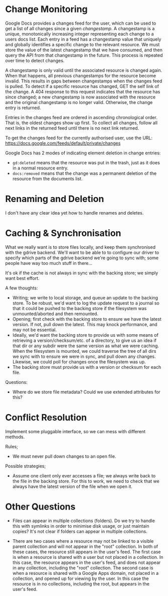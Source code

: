 # Change Monitoring #

Google Docs provides a changes feed for the user, which can be used to get a list of all changes since a given _changestamp_. A changestamp is a unique, monotonically increasing integer representing each change to a users docs list. Each entry in a feed has a changestamp value that uniquely and globally identifies a specific change to the relevant resource. We must store the value of the latest changestamp that we have consumed, and then query the API from that changestamp in the future. This process is repeated over time to detect changes.

A changestamp is only valid until the associated resource is changed again. When that happens, all previous changestamps for the resource become invalid. This results in gaps between changestamps when the changes feed is pulled. To detect if a specific resource has changed, GET the self link of the change. A 404 response to this request indicates that the resource has since changed; a new changestamp is now associated with the resource and the original changestamp is no longer valid. Otherwise, the change entry is returned.

Entries in the changes feed are ordered in ascending chronological order. That is, the oldest changes show up first. To collect all changes, follow all next links in the returned feed until there is no next link returned.

To get the changes feed for the currently authorised user, use the URL:
https://docs.google.com/feeds/default/private/changes

Google Docs has 2 modes of indicating element deletion in change entries:
  * `gd:deleted` means that the resource was put in the trash, just as it does in a normal resource entry.
  * `docs:removed` means that the change was a permanent deletion of the resource from the documents list.

# Renaming and Deletion #

I don't have any clear idea yet how to handle renames and deletes.

# Caching & Synchronisation #

What we really want is to store files locally, and keep them synchronised with the gdrive backend. We'll want to be able to to configure our driver to specify which parts of the gdrive backend we're going to sync with; some people have way too much stuff in there...

It's ok if the cache is not always in sync with the backing store; we simply want best effort.

A few thoughts:

  * Writing; we write to local storage, and queue an update to the backing store. To be robust, we'd want to log the update request to a journal so that it could be pushed to the backing store if the filesystem was unmounted/aborted and then remounted.
  * Opening; first check with the backing store to ensure we have the latest version. If not, pull down the latest. This may knock performance, and may not be essential.
  * Ideally, we'd want the backing store to provide us with some means of retrieving a version/checksum/etc. of a directory, to give us an idea if that dir or any subdir were the same version as what we were caching. When the filesystem is mounted, we could traverse the tree of all dirs we sync with to ensure we were in sync, and pull down any changes. Likewise, we could poll for changes once the filesystem was up.
  * The backing store must provide us with a version or checksum for each file.

Questions:
  * Where do we store file metadata? Could we use extended attributes for this?

# Conflict Resolution #

Implement some pluggable interface, so we can mess with different methods.

Rules;
  * We must never pull down changes to an open file.

Possible strategies;
  * Assume one client only ever accesses a file; we always write back to the file in the backing store. For this to work, we need to check that we always have the latest version of the file when we open it.

# Other Questions #

  * Files can appear in multiple collections (folders). Do we try to handle this with symlinks in order to minimise disk usage, or just maintain copies? It's not clear if folders can appear in multiple collections.

  * There are two cases where a resource may not be linked to a visible parent collection and will not appear in the "root" collection. In both of these cases, the resource still appears in the user's feed. The first case is when a resource is shared with a user but not placed in a collection. In this case, the resource appears in the user's feed, and does not appear in any collection, including the "root" collection. The second case is when a resource is shared with a Google Apps domain, not placed in a collection, and opened up for viewing by the user. In this case the resource is in no collections, including the root, but appears in the user's feed.